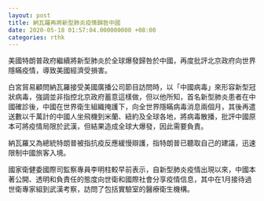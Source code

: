 ```yaml
---
layout: post
title: 納瓦羅再將新型肺炎疫情歸咎中國
date: 2020-05-18 01:57:04.000000000 +08:00
categories: rthk
---
```


美國特朗普政府繼續將新型肺炎於全球爆發歸咎於中國，再度批評北京政府向世界隱瞞疫情，導致美國經濟受損害。

白宮貿易顧問納瓦羅接受美國廣播公司節目訪問時，以「中國病毒」來形容新型冠狀病毒，強調並非指控北京政府蓄意這樣做，但以他所知，首名新型肺炎患者在中國確診後，中國在世界衛生組織掩護下，向全世界隱瞞病毒消息兩個月，其後再遣送數以千萬計的中國人坐飛機到米蘭、紐約及全球各地，將病毒散播，批評中國原本可將疫情局限於武漢，但結果造成全球大爆發，因此需要負責。

納瓦羅又為總統特朗普被指抗疫反應緩慢辯護，指特朗普已聽取自己的建議，迅速限制中國旅客入境。

國家衛健委國際司監察專員李明柱較早前表示，自新型肺炎疫情出現以來，中國本著公開、透明和負責任的態度向世衛和國際社會分享疫情信息，其中在1月接待過世衛專家組到武漢考察，訪問了包括實驗室的醫療衛生機構。
